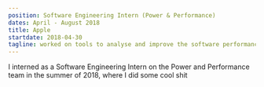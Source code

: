 ```yaml
---
position: Software Engineering Intern (Power & Performance)
dates: April - August 2018
title: Apple
startdate: 2018-04-30
tagline: worked on tools to analyse and improve the software performance of millions of devices around the world,
---
```

I interned as a Software Engineering Intern on the Power and Performance team in the summer of 2018, where I did some cool shit